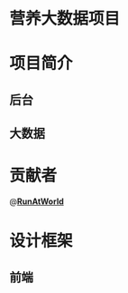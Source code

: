 营养大数据项目
================
# 项目简介

## 后台

## 大数据

# 贡献者
@[**RunAtWorld**](http://www.github.com/RunAtWorld)



# 设计框架

## 前端
